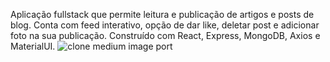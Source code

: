 Aplicação fullstack que permite leitura e publicação de artigos e posts de blog. Conta com feed interativo, opção de dar like, deletar post e adicionar foto na sua publicação.
Construído com React, Express, MongoDB, Axios e MaterialUI.
![clone medium image port](https://user-images.githubusercontent.com/84079199/160910886-519ec166-bda6-4cd9-a710-41ff87299e41.JPG)
